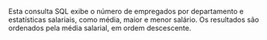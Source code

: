 Esta consulta SQL exibe o número de empregados por departamento e estatísticas salariais, como média, maior e menor salário. Os resultados são ordenados pela média salarial, em ordem descescente. 
